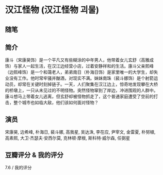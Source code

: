 # 汉江怪物 (汉江怪物 괴물)

## 随笔

## 简介

康斗（宋康昊饰）是一个平凡又有些糊涂的中年男人，他带着女儿玄舒（高雅成饰）与家人一起生活，在汉江边经营小店，过着安静祥和的生活。康斗父亲熙峰（边熙峰饰）是一个和蔼老人，弟弟南日（朴海日饰）是家里唯一的大学生，却失业没有工作。他时常牢骚并酗酒，对现实不满。妹妹南珠（裴斗娜饰）是个射箭运动员，却常在关键时刻掉链子。一天，人们聚集在汉江边上，惊奇地发现攀在大桥的桥墩上，一只从未见过的不明怪物。突然怪物窜到了岸边，冲进围观的人群中。康斗想马上带着女儿逃离，但玄舒却被怪物抓走了，这个普通家庭遭受了空前的打击，整个城市也如临大敌，他们该如何面对怪物？

## 演员

宋康昊, 边希峰, 朴海日, 裴斗娜, 高我星, 吴达洙, 李在应, 尹宰文, 金雷夏, 朴努植, 高素熙, 大卫·杰瑟夫·安西尔莫, 克林顿·摩根, 斯科特·威尔森, 任弼星

## 豆瓣评分 & 我的评分

7.6 / 我的评分
